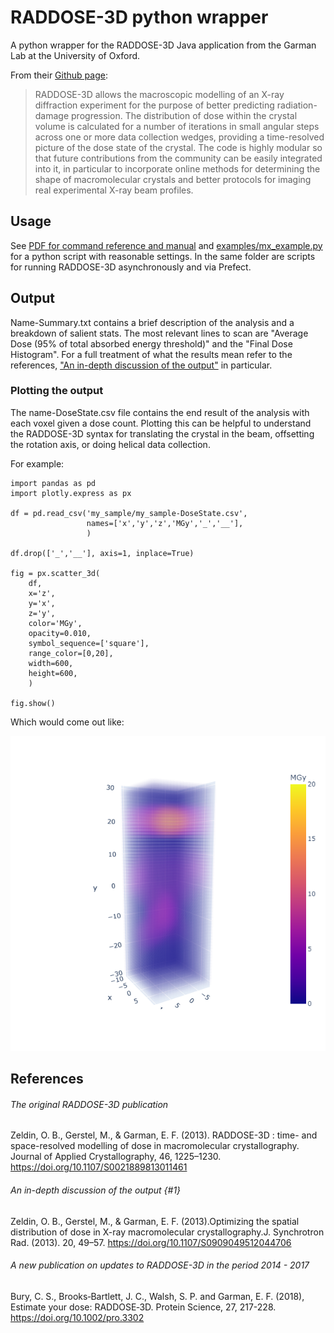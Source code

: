 # RADDOSE-3D python wrapper
A python wrapper for the RADDOSE-3D Java application from the Garman Lab at the University of Oxford.

From their [Github page](https://github.com/GarmanGroup/RADDOSE-3D):
>RADDOSE-3D allows the macroscopic modelling of an X-ray diffraction experiment for the purpose of better predicting radiation-damage progression. The distribution of dose within the crystal volume is calculated for a number of iterations in small angular steps across one or more data collection wedges, providing a time-resolved picture of the dose state of the crystal. The code is highly modular so that future contributions from the community can be easily integrated into it, in particular to incorporate online methods for determining the shape of macromolecular crystals and better protocols for imaging real experimental X-ray beam profiles.

## Usage
See [PDF for command reference and manual](RADDOSE-3D-user-guide.pdf) and [examples/mx_example.py](examples/mx_example.py) for a python script with reasonable settings. In the same folder are scripts for running RADDOSE-3D asynchronously and via Prefect.

## Output
Name-Summary.txt contains a brief description of the analysis and a breakdown of salient stats. The most relevant lines to scan are "Average Dose (95% of total absorbed energy threshold)" and the "Final Dose Histogram". For a full treatment of what the results mean refer to the references, ["An in-depth discussion of the output"](#1) in particular.

### Plotting the output
The name-DoseState.csv file contains the end result of the analysis with each voxel given a dose count. Plotting this can be helpful to understand the RADDOSE-3D syntax for translating the crystal in the beam, offsetting the rotation axis, or doing helical data collection.

For example:

```
import pandas as pd
import plotly.express as px

df = pd.read_csv('my_sample/my_sample-DoseState.csv',
                 names=['x','y','z','MGy','_','__'],
                 )

df.drop(['_','__'], axis=1, inplace=True)

fig = px.scatter_3d(
    df,
    x='z',
    y='x',
    z='y',
    color='MGy',
    opacity=0.010,
    symbol_sequence=['square'],
    range_color=[0,20],
    width=600,
    height=600,
    )

fig.show()
```

Which would come out like:

![3Dplot](examples/3Dplot.png)

## References
###### The original RADDOSE-3D publication
Zeldin, O. B., Gerstel, M., & Garman, E. F. (2013). RADDOSE-3D : time- and space-resolved modelling of dose in macromolecular crystallography. Journal of Applied Crystallography, 46, 1225–1230. https://doi.org/10.1107/S0021889813011461

###### An in-depth discussion of the output {#1}
Zeldin, O. B., Gerstel, M., & Garman, E. F. (2013).Optimizing the spatial distribution of dose in X-ray macromolecular crystallography.J. Synchrotron Rad. (2013). 20, 49–57. https://doi.org/10.1107/S0909049512044706

###### A new publication on updates to RADDOSE-3D in the period 2014 - 2017
Bury, C. S., Brooks‐Bartlett, J. C., Walsh, S. P. and Garman, E. F. (2018), Estimate your dose: RADDOSE‐3D. Protein Science, 27, 217-228. https://doi.org/10.1002/pro.3302

